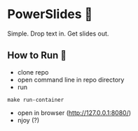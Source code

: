 # PowerSlides 🛝

Simple. Drop text in. Get slides out.

## How to Run 👟

- clone repo
- open command line in repo directory
- run
```
make run-container
```

- open in browser (http://127.0.0.1:8080/)
- njoy (?)




